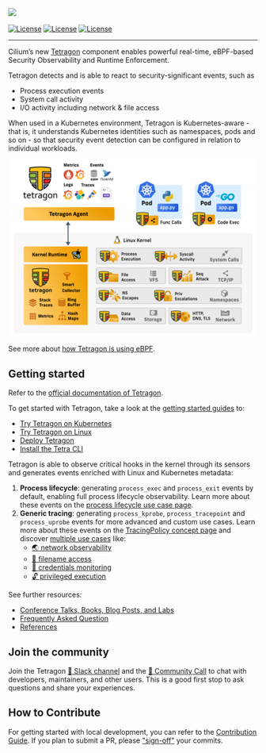 <a href="https://tetragon.io">
  <picture>
    <source media="(prefers-color-scheme: light)" srcset="docs/assets/icons/logo.svg" width="400">
    <img src="docs/assets/icons/logo-dark.svg" width="400">
  </picture>
</a>

[![License](https://img.shields.io/badge/License-Apache_2.0-blue.svg)](https://opensource.org/licenses/Apache-2.0)
[![License](https://img.shields.io/badge/license-BSD-blue.svg)](https://opensource.org/license/bsd-2-clause/)
[![License](https://img.shields.io/badge/license-GPL-blue.svg)](https://opensource.org/license/gpl-2-0/)

---

Cilium’s new [Tetragon](https://tetragon.io) component enables powerful
real-time, eBPF-based Security Observability and Runtime Enforcement.

Tetragon detects and is able to react to security-significant events, such as

- Process execution events
- System call activity
- I/O activity including network & file access

When used in a Kubernetes environment, Tetragon is Kubernetes-aware - that is,
it understands Kubernetes identities such as namespaces, pods and so on - so
that security event detection can be configured in relation to individual
workloads.

[![Tetragon Overview Diagram](https://github.com/cilium/tetragon/blob/main/docs/static/images/smart_observability.png)](https://tetragon.io/docs/overview/)

See more about [how Tetragon is using eBPF](https://tetragon.io/docs/overview#functionality-overview).

## Getting started

Refer to the [official documentation of Tetragon](https://tetragon.io/docs/).

To get started with Tetragon, take a look at the [getting started
guides](https://tetragon.io/docs/getting-started/) to:
- [Try Tetragon on Kubernetes](https://tetragon.io/docs/getting-started/install-k8s/)
- [Try Tetragon on Linux](https://tetragon.io/docs/getting-started/install-docker/)
- [Deploy Tetragon](https://tetragon.io/docs/installation/)
- [Install the Tetra CLI](https://tetragon.io/docs/installation/tetra-cli/)

Tetragon is able to observe critical hooks in the kernel through its sensors
and generates events enriched with Linux and Kubernetes metadata:
1. **Process lifecycle**: generating `process_exec` and `process_exit` events
   by default, enabling full process lifecycle observability. Learn more about
   these events on the [process lifecycle use case page](https://tetragon.io/docs/use-cases/process-lifecycle/).
1. **Generic tracing**: generating `process_kprobe`, `process_tracepoint` and
   `process_uprobe` events for more advanced and custom use cases. Learn more
   about these events on the [TracingPolicy concept page](https://tetragon.io/docs/concepts/tracing-policy/)
   and discover [multiple use cases](https://tetragon.io/docs/use-cases/) like:
   - [🌏 network observability](https://tetragon.io/docs/use-cases/network-observability/)
   - [📂 filename access](https://tetragon.io/docs/use-cases/filename-access/)
   - [🔑 credentials monitoring](https://tetragon.io/docs/use-cases/linux-process-credentials/)
   - [🔓 privileged execution](https://tetragon.io/docs/use-cases/process-lifecycle/privileged-execution/)

See further resources:
- [Conference Talks, Books, Blog Posts, and Labs](https://tetragon.io/docs/resources/)
- [Frequently Asked Question](https://tetragon.io/docs/installation/faq/)
- [References](https://tetragon.io/docs/reference/)

## Join the community

Join the Tetragon [💬 Slack channel](https://slack.cilium.io) and the
[📅 Community Call](https://isogo.to/tetragon-meeting-notes) to chat with
developers, maintainers, and other users. This is a good first stop to ask
questions and share your experiences.

## How to Contribute

For getting started with local development, you can refer to the
[Contribution Guide](https://tetragon.io/docs/contribution-guide/). If
you plan to submit a PR, please ["sign-off"](https://tetragon.io/docs/contribution-guide/developer-certificate-of-origin/)
your commits.
